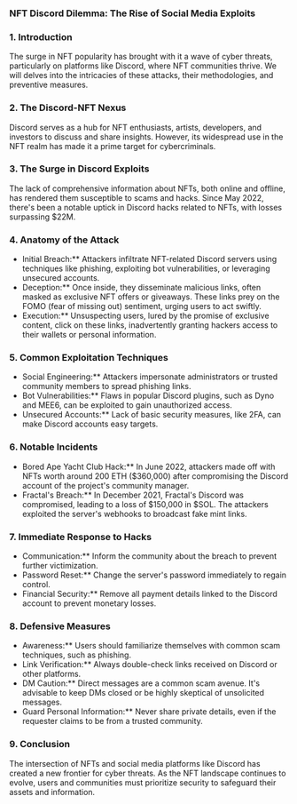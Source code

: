 ### **NFT Discord Dilemma: The Rise of Social Media Exploits**

### **1. Introduction**

The surge in NFT popularity has brought with it a wave of cyber threats, particularly on platforms like Discord, where NFT communities thrive. We will  delves into the intricacies of these attacks, their methodologies, and preventive measures.

### **2. The Discord-NFT Nexus**

Discord serves as a hub for NFT enthusiasts, artists, developers, and investors to discuss and share insights. However, its widespread use in the NFT realm has made it a prime target for cybercriminals.

### **3. The Surge in Discord Exploits**

The lack of comprehensive information about NFTs, both online and offline, has rendered them susceptible to scams and hacks. Since May 2022, there's been a notable uptick in Discord hacks related to NFTs, with losses surpassing $22M.

### **4. Anatomy of the Attack**

- Initial Breach:** Attackers infiltrate NFT-related Discord servers using techniques like phishing, exploiting bot vulnerabilities, or leveraging unsecured accounts.
- Deception:** Once inside, they disseminate malicious links, often masked as exclusive NFT offers or giveaways. These links prey on the FOMO (fear of missing out) sentiment, urging users to act swiftly.
- Execution:** Unsuspecting users, lured by the promise of exclusive content, click on these links, inadvertently granting hackers access to their wallets or personal information.

### **5. Common Exploitation Techniques**

- Social Engineering:** Attackers impersonate administrators or trusted community members to spread phishing links.
- Bot Vulnerabilities:** Flaws in popular Discord plugins, such as Dyno and MEE6, can be exploited to gain unauthorized access.
- Unsecured Accounts:** Lack of basic security measures, like 2FA, can make Discord accounts easy targets.

### **6. Notable Incidents**

- Bored Ape Yacht Club Hack:** In June 2022, attackers made off with NFTs worth around 200 ETH ($360,000) after compromising the Discord account of the project's community manager.
- Fractal's Breach:** In December 2021, Fractal's Discord was compromised, leading to a loss of $150,000 in $SOL. The attackers exploited the server's webhooks to broadcast fake mint links.

### **7. Immediate Response to Hacks**

- Communication:** Inform the community about the breach to prevent further victimization.
- Password Reset:** Change the server's password immediately to regain control.
- Financial Security:** Remove all payment details linked to the Discord account to prevent monetary losses.

### **8. Defensive Measures**

- Awareness:** Users should familiarize themselves with common scam techniques, such as phishing.
- Link Verification:** Always double-check links received on Discord or other platforms.
- DM Caution:** Direct messages are a common scam avenue. It's advisable to keep DMs closed or be highly skeptical of unsolicited messages.
- Guard Personal Information:** Never share private details, even if the requester claims to be from a trusted community.

### **9. Conclusion**

The intersection of NFTs and social media platforms like Discord has created a new frontier for cyber threats. As the NFT landscape continues to evolve, users and communities must prioritize security to safeguard their assets and information.
